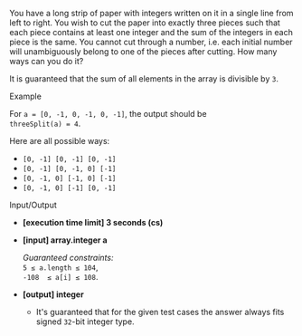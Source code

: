 
You have a long strip of paper with integers written on it in a single line from left to right. You wish to cut the paper into exactly three pieces such that each piece contains at least one integer and the sum of the integers in each piece is the same. You cannot cut through a number, i.e. each initial number will unambiguously belong to one of the pieces after cutting. How many ways can you do it?

It is guaranteed that the sum of all elements in the array is divisible by  `3`.

Example

For  `a = [0, -1, 0, -1, 0, -1]`, the output should be  
`threeSplit(a) = 4`.

Here are all possible ways:

-   `[0, -1] [0, -1] [0, -1]`
-   `[0, -1] [0, -1, 0] [-1]`
-   `[0, -1, 0] [-1, 0] [-1]`
-   `[0, -1, 0] [-1] [0, -1]`

Input/Output

-   **[execution time limit] 3 seconds (cs)**
    
-   **[input] array.integer a**
    
    _Guaranteed constraints:_  
    `5 ≤ a.length ≤ 104`,  
    `-108  ≤ a[i] ≤ 108`.
    
-   **[output] integer**
    
    -   It's guaranteed that for the given test cases the answer always fits signed  `32`-bit integer type.